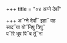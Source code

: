 +++
title = "०४ अग्ने देवाँ"

+++
अ᳓ग्ने देवाँ᳓ इहा᳓ वह  
साद᳓या यो᳓निषु त्रिषु᳓  
प᳓रि भूष पि᳓ब र्तु᳓ना